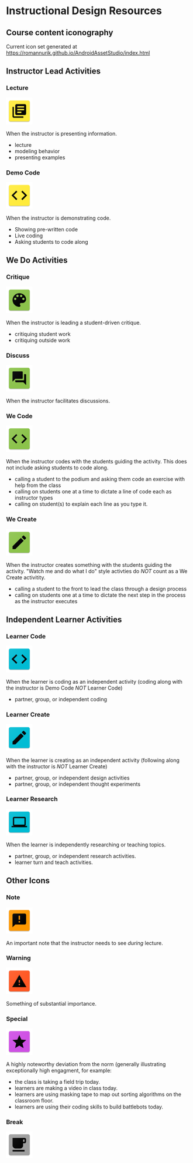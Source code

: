 # Instructional Design Resources #
## Course content iconography ##

Current icon set generated at https://romannurik.github.io/AndroidAssetStudio/index.html

## Instructor Lead Activities ##

### Lecture ###
![lecture](https://github.com/CjJordan/lp-template/blob/master/id-resources/icons/icon_lecture/res/mipmap-hdpi/ic_lecture.png)

When the instructor is presenting information.
- lecture
- modeling behavior
- presenting examples

### Demo Code ###
![demo-code](https://github.com/CjJordan/lp-template/blob/master/id-resources/icons/icon_demo_code/res/mipmap-hdpi/ic_demo_code.png)

When the instructor is demonstrating code.
- Showing pre-written code
- Live coding
- Asking students to code along

## We Do Activities ##


### Critique ###
![critique](https://github.com/CjJordan/lp-template/blob/master/id-resources/icons/icon_critique/res/mipmap-hdpi/ic_critique.png)

When the instructor is leading a student-driven critique. 
- critiquing student work
- critiquing outside work


### Discuss ###
![discuss](https://github.com/CjJordan/lp-template/blob/master/id-resources/icons/icon_discuss/res/mipmap-hdpi/ic_discuss.png)

When the instructor facilitates discussions.

### We Code ###
![we code](https://github.com/CjJordan/lp-template/blob/master/id-resources/icons/icon_we_code/res/mipmap-hdpi/ic_we_code.png)

When the instructor codes with the students guiding the activity. This does not include asking students to code along.
- calling a student to the podium and asking them code an exercise with help from the class
- calling on students one at a time to dictate a line of code each as instructor types
- calling on student(s) to explain each line as you type it.

### We Create ###
![we code](https://github.com/CjJordan/lp-template/blob/master/id-resources/icons/icon_we_create/res/mipmap-hdpi/ic_we_create.png)

When the instructor creates something with the students guiding the activity. "Watch me and do what I do" style activties do  _NOT_ count as a We Create activitity.
- calling a student to the front to lead the class through a design process
- calling on students one at a time to dictate the next step in the process as the instructor executes

## Independent Learner Activities ##

### Learner Code ###
![learn-code](https://github.com/CjJordan/lp-template/blob/master/id-resources/icons/icon_learn_code/res/mipmap-hdpi/ic_learn_code.png)

When the learner is coding as an independent activity (coding along with the instructor is Demo Code _NOT_ Learner Code) 
- partner, group, or independent coding


### Learner Create ###
![create](https://github.com/CjJordan/lp-template/blob/master/id-resources/icons/icon_create/res/mipmap-hdpi/ic_learn_create.png)

When the learner is creating as an independent activity (following along with the instructor is _NOT_ Learner Create)
- partner, group, or independent design activities
- partner, group, or independent thought experiments


### Learner Research ###
![research](https://github.com/CjJordan/lp-template/blob/master/id-resources/icons/icon_research/res/mipmap-hdpi/ic_research.png)

When the learner is independently researching or teaching topics.

- partner, group, or independent research activities.
- learner turn and teach activities.


## Other Icons ##

### Note ###
![note](https://github.com/CjJordan/lp-template/blob/master/id-resources/icons/icon_note/res/mipmap-hdpi/ic_note.png)

An important note that the instructor needs to see _during_ lecture.

### Warning ###
![warning](https://github.com/CjJordan/lp-template/blob/master/id-resources/icons/icon_warning/res/mipmap-hdpi/ic_warning.png)

Something of substantial importance. 


### Special ###
![special](https://github.com/CjJordan/lp-template/blob/master/id-resources/icons/icon_special/res/mipmap-hdpi/ic_special.png)

A highly noteworthy deviation from the norm (generally illustrating exceptionally high engagment, for example:

- the class is taking a field trip today.
- learners are making a video in class today.
- learners are using masking tape to map out sorting algorithms on the classroom floor. 
- learners are using their coding skills to build battlebots today.

### Break ###
![break](https://github.com/CjJordan/lp-template/blob/master/id-resources/icons/icon_break/res/mipmap-hdpi/ic_break.png)




